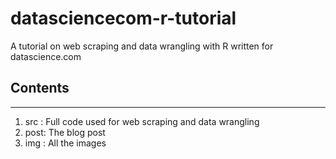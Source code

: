 # datasciencecom-r-tutorial
A tutorial on web scraping and data wrangling with R written for datascience.com

## Contents
----------
1. src : Full code used for web scraping and data wrangling
2. post: The blog post
3. img : All the images  
